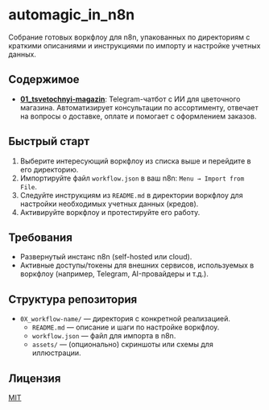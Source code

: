 # automagic_in_n8n

Собрание готовых воркфлоу для n8n, упакованных по директориям с краткими описаниями и инструкциями по импорту и настройке учетных данных.

## Содержимое

- **[01_tsvetochnyi-magazin](./01_tsvetochnyi-magazin/)**: Telegram-чатбот с ИИ для цветочного магазина. Автоматизирует консультации по ассортименту, отвечает на вопросы о доставке, оплате и помогает с оформлением заказов.

## Быстрый старт

1.  Выберите интересующий воркфлоу из списка выше и перейдите в его директорию.
2.  Импортируйте файл `workflow.json` в ваш n8n: `Menu → Import from File`.
3.  Следуйте инструкциям из `README.md` в директории воркфлоу для настройки необходимых учетных данных (кредов).
4.  Активируйте воркфлоу и протестируйте его работу.

## Требования

- Развернутый инстанс n8n (self-hosted или cloud).
- Активные доступы/токены для внешних сервисов, используемых в воркфлоу (например, Telegram, AI-провайдеры и т.д.).

## Структура репозитория

- `0X_workflow-name/` — директория с конкретной реализацией.
  - `README.md` — описание и шаги по настройке воркфлоу.
  - `workflow.json` — файл для импорта в n8n.
  - `assets/` — (опционально) скриншоты или схемы для иллюстрации.

## Лицензия

[MIT](LICENSE)